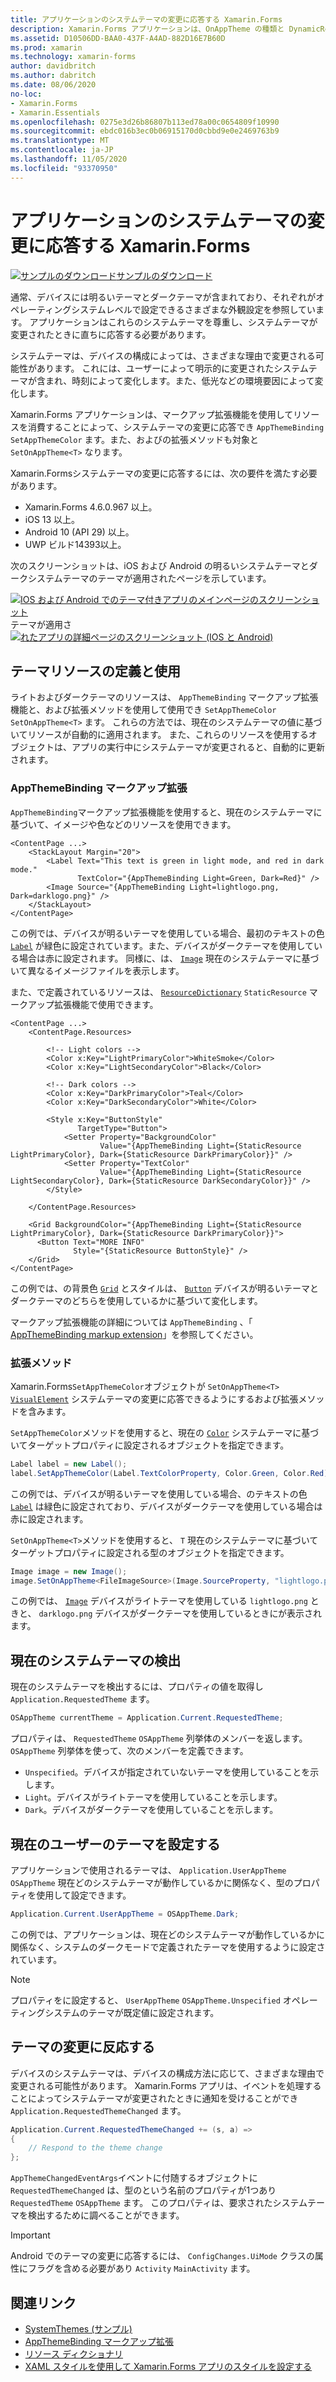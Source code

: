 ```yaml
---
title: アプリケーションのシステムテーマの変更に応答する Xamarin.Forms
description: Xamarin.Forms アプリケーションは、OnAppTheme の種類と DynamicResource マークアップ拡張機能を使用して、オペレーティングシステムのテーマの変更に応答できます。
ms.assetid: D10506DD-BAA0-437F-A4AD-882D16E7B60D
ms.prod: xamarin
ms.technology: xamarin-forms
author: davidbritch
ms.author: dabritch
ms.date: 08/06/2020
no-loc:
- Xamarin.Forms
- Xamarin.Essentials
ms.openlocfilehash: 0275e3d26b86807b113ed78a00c0654809f10990
ms.sourcegitcommit: ebdc016b3ec0b06915170d0cbbd9e0e2469763b9
ms.translationtype: MT
ms.contentlocale: ja-JP
ms.lasthandoff: 11/05/2020
ms.locfileid: "93370950"
---
```

# <a name="respond-to-system-theme-changes-in-no-locxamarinforms-applications"></a>アプリケーションのシステムテーマの変更に応答する Xamarin.Forms

[![サンプルのダウンロード](~/media/shared/download.png)サンプルのダウンロード](/samples/xamarin/xamarin-forms-samples/userinterface-systemthemesdemo/)

通常、デバイスには明るいテーマとダークテーマが含まれており、それぞれがオペレーティングシステムレベルで設定できるさまざまな外観設定を参照しています。 アプリケーションはこれらのシステムテーマを尊重し、システムテーマが変更されたときに直ちに応答する必要があります。

システムテーマは、デバイスの構成によっては、さまざまな理由で変更される可能性があります。 これには、ユーザーによって明示的に変更されたシステムテーマが含まれ、時刻によって変化します。また、低光などの環境要因によって変化します。

Xamarin.Forms アプリケーションは、マークアップ拡張機能を使用してリソースを消費することによって、システムテーマの変更に応答でき `AppThemeBinding` `SetAppThemeColor` ます。また、およびの拡張メソッドも対象と `SetOnAppTheme<T>`  なります。

Xamarin.Formsシステムテーマの変更に応答するには、次の要件を満たす必要があります。

- Xamarin.Forms 4.6.0.967 以上。
- iOS 13 以上。
- Android 10 (API 29) 以上。
- UWP ビルド14393以上。

次のスクリーンショットは、iOS および Android の明るいシステムテーマとダークシステムテーマのテーマが適用されたページを示しています。

[![IOS および Android でのテーマ付きアプリのメインページのスクリーンショット](system-theme-changes-images/main-page-both-themes.png "テーマ付きアプリのメインページ")](system-theme-changes-images/main-page-both-themes-large.png#lightbox "テーマ付きアプリのメインページ") 
テーマが適用さ[![れたアプリの詳細ページのスクリーンショット (IOS と Android)](system-theme-changes-images/detail-page-both-themes.png "テーマ付きアプリの詳細ページ")](system-theme-changes-images/detail-page-both-themes-large.png#lightbox "テーマ付きアプリの詳細ページ")

## <a name="define-and-consume-theme-resources"></a>テーマリソースの定義と使用

ライトおよびダークテーマのリソースは、 `AppThemeBinding` マークアップ拡張機能と、および拡張メソッドを使用して使用でき `SetAppThemeColor` `SetOnAppTheme<T>` ます。 これらの方法では、現在のシステムテーマの値に基づいてリソースが自動的に適用されます。 また、これらのリソースを使用するオブジェクトは、アプリの実行中にシステムテーマが変更されると、自動的に更新されます。

### <a name="appthemebinding-markup-extension"></a>AppThemeBinding マークアップ拡張

`AppThemeBinding`マークアップ拡張機能を使用すると、現在のシステムテーマに基づいて、イメージや色などのリソースを使用できます。

```xaml
<ContentPage ...>
    <StackLayout Margin="20">
        <Label Text="This text is green in light mode, and red in dark mode."
               TextColor="{AppThemeBinding Light=Green, Dark=Red}" />
        <Image Source="{AppThemeBinding Light=lightlogo.png, Dark=darklogo.png}" />
    </StackLayout>
</ContentPage>
```

この例では、デバイスが明るいテーマを使用している場合、最初のテキストの色 [`Label`](xref:Xamarin.Forms.Label) が緑色に設定されています。また、デバイスがダークテーマを使用している場合は赤に設定されます。 同様に、は、 [`Image`](xref:Xamarin.Forms.Image) 現在のシステムテーマに基づいて異なるイメージファイルを表示します。

また、で定義されているリソースは、 [`ResourceDictionary`](xref:Xamarin.Forms.ResourceDictionary) `StaticResource` マークアップ拡張機能で使用できます。

```xaml
<ContentPage ...>
    <ContentPage.Resources>

        <!-- Light colors -->
        <Color x:Key="LightPrimaryColor">WhiteSmoke</Color>
        <Color x:Key="LightSecondaryColor">Black</Color>

        <!-- Dark colors -->
        <Color x:Key="DarkPrimaryColor">Teal</Color>
        <Color x:Key="DarkSecondaryColor">White</Color>

        <Style x:Key="ButtonStyle"
               TargetType="Button">
            <Setter Property="BackgroundColor"
                    Value="{AppThemeBinding Light={StaticResource LightPrimaryColor}, Dark={StaticResource DarkPrimaryColor}}" />
            <Setter Property="TextColor"
                    Value="{AppThemeBinding Light={StaticResource LightSecondaryColor}, Dark={StaticResource DarkSecondaryColor}}" />
        </Style>

    </ContentPage.Resources>

    <Grid BackgroundColor="{AppThemeBinding Light={StaticResource LightPrimaryColor}, Dark={StaticResource DarkPrimaryColor}}">
      <Button Text="MORE INFO"
              Style="{StaticResource ButtonStyle}" />
    </Grid>    
</ContentPage>    
```

この例では、の背景色 [`Grid`](xref:Xamarin.Forms.Grid) とスタイルは、 [`Button`](xref:Xamarin.Forms.Button) デバイスが明るいテーマとダークテーマのどちらを使用しているかに基づいて変化します。

マークアップ拡張機能の詳細については `AppThemeBinding` 、「 [AppThemeBinding markup extension](~/xamarin-forms/xaml/markup-extensions/consuming.md#appthemebinding-markup-extension)」を参照してください。

### <a name="extension-methods"></a>拡張メソッド

Xamarin.Forms`SetAppThemeColor`オブジェクトが `SetOnAppTheme<T>` [`VisualElement`](xref:Xamarin.Forms.VisualElement) システムテーマの変更に応答できるようにするおよび拡張メソッドを含みます。

`SetAppThemeColor`メソッドを使用すると、現在の [`Color`](xref:Xamarin.Forms.Color) システムテーマに基づいてターゲットプロパティに設定されるオブジェクトを指定できます。

```csharp
Label label = new Label();
label.SetAppThemeColor(Label.TextColorProperty, Color.Green, Color.Red);
```

この例では、デバイスが明るいテーマを使用している場合、のテキストの色 [`Label`](xref:Xamarin.Forms.Label) は緑色に設定されており、デバイスがダークテーマを使用している場合は赤に設定されます。

`SetOnAppTheme<T>`メソッドを使用すると、 `T` 現在のシステムテーマに基づいてターゲットプロパティに設定される型のオブジェクトを指定できます。

```csharp
Image image = new Image();
image.SetOnAppTheme<FileImageSource>(Image.SourceProperty, "lightlogo.png", "darklogo.png");
```

この例では、 [`Image`](xref:Xamarin.Forms.Image) デバイスがライトテーマを使用している `lightlogo.png` ときと、 `darklogo.png` デバイスがダークテーマを使用しているときにが表示されます。

## <a name="detect-the-current-system-theme"></a>現在のシステムテーマの検出

現在のシステムテーマを検出するには、プロパティの値を取得し `Application.RequestedTheme` ます。

```csharp
OSAppTheme currentTheme = Application.Current.RequestedTheme;
```

プロパティは、 `RequestedTheme` `OSAppTheme` 列挙体のメンバーを返します。 `OSAppTheme` 列挙体を使って、次のメンバーを定義できます。

- `Unspecified`。デバイスが指定されていないテーマを使用していることを示します。
- `Light`。デバイスがライトテーマを使用していることを示します。
- `Dark`。デバイスがダークテーマを使用していることを示します。

## <a name="set-the-current-user-theme"></a>現在のユーザーのテーマを設定する

アプリケーションで使用されるテーマは、 `Application.UserAppTheme` `OSAppTheme` 現在どのシステムテーマが動作しているかに関係なく、型のプロパティを使用して設定できます。

```csharp
Application.Current.UserAppTheme = OSAppTheme.Dark;
```

この例では、アプリケーションは、現在どのシステムテーマが動作しているかに関係なく、システムのダークモードで定義されたテーマを使用するように設定されています。

> [!NOTE]
> プロパティをに設定すると、 `UserAppTheme` `OSAppTheme.Unspecified` オペレーティングシステムのテーマが既定値に設定されます。

## <a name="react-to-theme-changes"></a>テーマの変更に反応する

デバイスのシステムテーマは、デバイスの構成方法に応じて、さまざまな理由で変更される可能性があります。 Xamarin.Forms アプリは、イベントを処理することによってシステムテーマが変更されたときに通知を受けることができ `Application.RequestedThemeChanged` ます。

```csharp
Application.Current.RequestedThemeChanged += (s, a) =>
{
    // Respond to the theme change
};
```

`AppThemeChangedEventArgs`イベントに付随するオブジェクトに `RequestedThemeChanged` は、型のという名前のプロパティが1つあり `RequestedTheme` `OSAppTheme` ます。 このプロパティは、要求されたシステムテーマを検出するために調べることができます。

> [!IMPORTANT]
> Android でのテーマの変更に応答するには、 `ConfigChanges.UiMode` クラスの属性にフラグを含める必要があり `Activity` `MainActivity` ます。

## <a name="related-links"></a>関連リンク

- [SystemThemes (サンプル)](/samples/xamarin/xamarin-forms-samples/userinterface-systemthemesdemo/)
- [AppThemeBinding マークアップ拡張](~/xamarin-forms/xaml/markup-extensions/consuming.md#appthemebinding-markup-extension)
- [リソース ディクショナリ](~/xamarin-forms/xaml/resource-dictionaries.md)
- [XAML スタイルを使用して Xamarin.Forms アプリのスタイルを設定する](~/xamarin-forms/user-interface/styles/xaml/index.md)